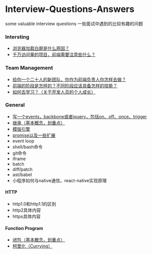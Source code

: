 # Interview-Questions-Answers

some valuable interview questions
一些面试中遇到的比较有趣的问题

### Intersting

- [浏览器加载白屏是什么原因？](/WhiteScreen.md)
- [千万访问量的项目，前端需要注意些什么？](/DozensOfVisits.md)

### Team Management
- [给你一个二十人的新团队，你作为前端负责人你怎样去做？](/Team.md)
- [前端的阶段是怎样的？不同阶段应该具备怎样的技能？](/Stages.md)
- [如何去学习？（关于开发人员的个人成长）](/Learning.md)

### General

- [写一个events，backbone或者jquery，包括on、off、once、trigger](/Events.md)
- [继承（基本概念，划重点）](/Inherit.md)
- [模版引擎](/Template.md)
- [promise以及一些扩展](/Promise.md)
- event loop
- shell/bash命令
- git命令
- iframe
- batch
- diff/patch
- ast/babel
- 小程序如何与native通信，react-native实现原理

#### HTTP
- http1.0和http1.1的区别
- http2具体内容
- https具体内容

#### Function Program
- [闭包（基本概念，划重点）](/Clojure.md)
- [柯里化（Currying）](/Currying.md)